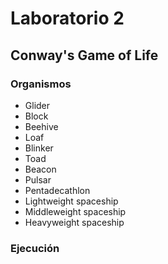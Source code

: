 # Laboratorio 2
## Conway's Game of Life

### Organismos

- Glider
- Block
- Beehive
- Loaf
- Blinker
- Toad
- Beacon
- Pulsar
- Pentadecathlon
- Lightweight spaceship
- Middleweight spaceship
- Heavyweight spaceship

### Ejecución
